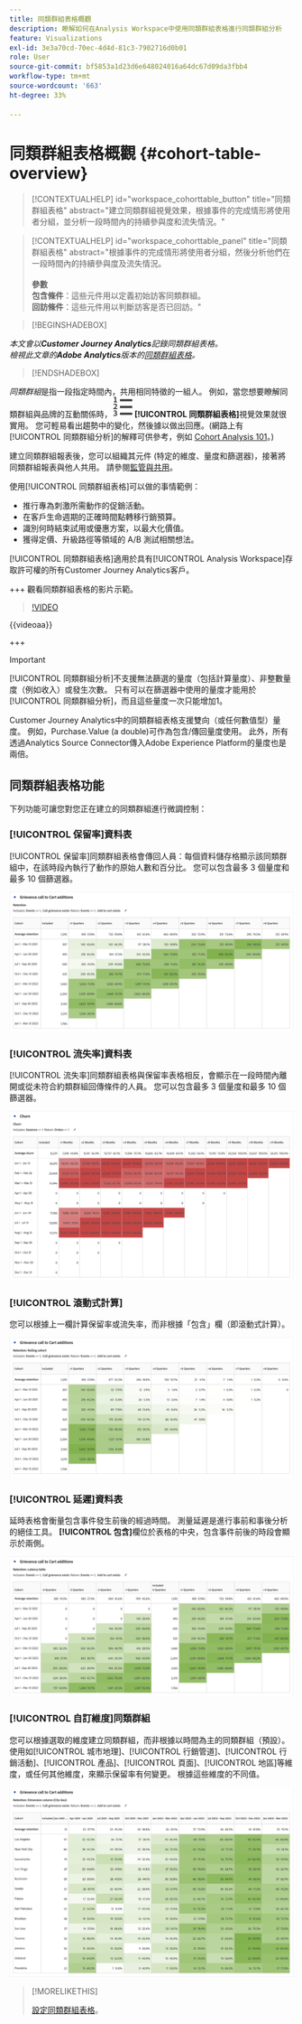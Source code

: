 ```yaml
---
title: 同類群組表格概觀
description: 瞭解如何在Analysis Workspace中使用同類群組表格進行同類群組分析
feature: Visualizations
exl-id: 3e3a70cd-70ec-4d4d-81c3-7902716d0b01
role: User
source-git-commit: bf5853a1d23d6e648024016a64dc67d09da3fbb4
workflow-type: tm+mt
source-wordcount: '663'
ht-degree: 33%

---
```


# 同類群組表格概觀 {#cohort-table-overview}

<!-- markdownlint-disable MD034 -->

>[!CONTEXTUALHELP]
>id="workspace_cohorttable_button"
>title="同類群組表格"
>abstract="建立同類群組視覺效果，根據事件的完成情形將使用者分組，並分析一段時間內的持續參與度和流失情況。"

<!-- markdownlint-enable MD034 -->

<!-- markdownlint-disable MD034 -->

>[!CONTEXTUALHELP]
>id="workspace_cohorttable_panel"
>title="同類群組表格"
>abstract="根據事件的完成情形將使用者分組，然後分析他們在一段時間內的持續參與度及流失情況。<br/><br/>**參數&#x200B;**<br/>**包含條件**：這些元件用以定義初始訪客同類群組。<br/>**回訪條件**：這些元件用以判斷訪客是否已回訪。"

<!-- markdownlint-enable MD034 -->


>[!BEGINSHADEBOX]

*本文會以&#x200B;**Customer Journey Analytics**記錄同類群組表格。<br/>檢視此文章的&#x200B;**Adobe Analytics**版本的[同類群組表格](https://experienceleague.adobe.com/en/docs/analytics/analyze/analysis-workspace/visualizations/cohort-table/cohort-analysis)。*

>[!ENDSHADEBOX]


*同類群組*&#x200B;是指一段指定時間內，共用相同特徵的一組人。 例如，當您想要瞭解同類群組與品牌的互動關係時，![TextNumbered](/help/assets/icons/TextNumbered.svg) **[!UICONTROL 同類群組表格]**&#x200B;視覺效果就很實用。 您可輕易看出趨勢中的變化，然後據以做出回應。(網路上有[!UICONTROL 同類群組分析]的解釋可供參考，例如 [Cohort Analysis 101](https://en.wikipedia.org/wiki/Cohort_analysis)。)

建立同類群組報表後，您可以組織其元件 (特定的維度、量度和篩選器)，接著將同類群組報表與他人共用。 請參閱[監管與共用](/help/analysis-workspace/curate-share/curate.md)。

使用[!UICONTROL 同類群組表格]可以做的事情範例：

* 推行專為刺激所需動作的促銷活動。
* 在客戶生命週期的正確時間點轉移行銷預算。
* 識別何時結束試用或優惠方案，以最大化價值。
* 獲得定價、升級路徑等領域的 A/B 測試相關想法。

[!UICONTROL 同類群組表格]適用於具有[!UICONTROL Analysis Workspace]存取許可權的所有Customer Journey Analytics客戶。

+++ 觀看同類群組表格的影片示範。

>[!VIDEO](https://video.tv.adobe.com/v/23990/?quality=12)

{{videoaa}}

+++

>[!IMPORTANT]
>
>[!UICONTROL 同類群組分析]不支援無法篩選的量度（包括計算量度）、非整數量度（例如收入）或發生次數。 只有可以在篩選器中使用的量度才能用於[!UICONTROL 同類群組分析]，而且這些量度一次只能增加1。

Customer Journey Analytics中的同類群組表格支援雙向（或任何數值型）量度。 例如，Purchase.Value (a double)可作為包含/傳回量度使用。 此外，所有透過Analytics Source Connector傳入Adobe Experience Platform的量度也是兩倍。

## 同類群組表格功能

下列功能可讓您對您正在建立的同類群組進行微調控制：

### [!UICONTROL 保留率]資料表

[!UICONTROL 保留率]同類群組表格會傳回人員：每個資料儲存格顯示該同類群組中，在該時段內執行了動作的原始人數和百分比。 您可以包含最多 3 個量度和最多 10 個篩選器。

![顯示同類群組中人員的單位和百分比的演繹版同類群組報告。](assets/retention-report.png)

### [!UICONTROL 流失率]資料表

[!UICONTROL 流失率]同類群組表格與保留率表格相反，會顯示在一段時間內離開或從未符合約類群組回傳條件的人員。 您可以包含最多 3 個量度和最多 10 個篩選器。

![顯示不符合約類群組回傳條件之人員的單位與百分比的流失率表格。](assets/churn-report.png)

### [!UICONTROL 滾動式計算]

您可以根據上一欄計算保留率或流失率，而非根據「包含」欄（即滾動式計算）。

![同類群組保留率報表顯示根據上一欄資料進行的計算。](assets/retention-report-rolling.png)

### [!UICONTROL 延遲]資料表

延時表格會衡量包含事件發生前後的經過時間。 測量延遲是進行事前和事後分析的絕佳工具。 **[!UICONTROL 包含]**&#x200B;欄位於表格的中央，包含事件前後的時段會顯示於兩側。

![顯示事件前後經過時間的同類群組報告。](assets/retention-report-latency.png)

### [!UICONTROL 自訂維度]同類群組

您可以根據選取的維度建立同類群組，而非根據以時間為主的同類群組（預設）。 使用如[!UICONTROL 城市地理]、[!UICONTROL 行銷管道]、[!UICONTROL 行銷活動]、[!UICONTROL 產品]、[!UICONTROL 頁面]、[!UICONTROL 地區]等維度，或任何其他維度，來顯示保留率有何變更。 根據這些維度的不同值。

![顯示自訂報表的同類群組報表，其中包含已選取的維度，而非預設的時間型同類群組。](assets/retention-dimensions.png)

>[!MORELIKETHIS]
>
>[設定同類群組表格](/help/analysis-workspace/visualizations/cohort-table/t-cohort.md)。
>

